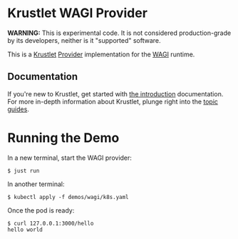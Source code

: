 # Krustlet WAGI Provider

**WARNING:** This is experimental code.
It is not considered production-grade by its developers, neither is it "supported" software.

This is a [Krustlet](https://github.com/deislabs/krustlet) [Provider](https://github.com/deislabs/krustlet/blob/master/docs/topics/architecture.md#providers) implementation for the [WAGI](https://github.com/deislabs/wagi) runtime.

## Documentation

If you're new to Krustlet, get started with [the
introduction](https://github.com/deislabs/krustlet/blob/master/docs/intro/README.md) documentation.
For more in-depth information about Krustlet, plunge right into the [topic
guides](https://github.com/deislabs/krustlet/blob/master/docs/topics/README.md).

# Running the Demo

In a new terminal, start the WAGI provider:
```
$ just run
```

In another terminal:
```
$ kubectl apply -f demos/wagi/k8s.yaml
```

Once the pod is ready:
```
$ curl 127.0.0.1:3000/hello
hello world
```